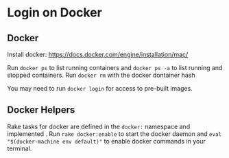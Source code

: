 # Login on Docker

## Docker

Install docker: https://docs.docker.com/engine/installation/mac/

Run `docker ps` to list running containers and `docker ps -a` to list running and stopped containers. Run `docker rm` with the docker dontainer hash

You may need to run `docker login` for access to pre-built images.

## Docker Helpers

Rake tasks for docker are defined in the `docker:` namespace and implemented . Run `rake docker:enable` to start the docker daemon and `eval "$(docker-machine env default)"` to enable docker commands in your terminal.